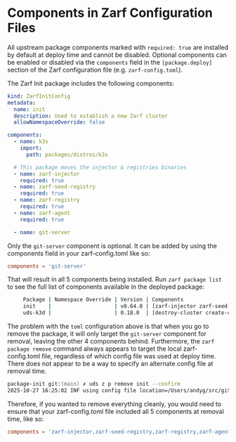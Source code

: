 # Components in Zarf Configuration Files

All upstream package components marked with `required: true` are installed by default at deploy time and cannot be disabled. Optional components can be enabled or disabled via the `components` field in the `[package.deploy]` section of the Zarf configuration file (e.g. `zarf-config.toml`).

The Zarf Init package includes the following components:

```yaml
kind: ZarfInitConfig
metadata:
  name: init
  description: Used to establish a new Zarf cluster
  allowNamespaceOverride: false

components:
  - name: k3s
    import:
      path: packages/distros/k3s

  # This package moves the injector & registries binaries
  - name: zarf-injector
    required: true
  - name: zarf-seed-registry
    required: true
  - name: zarf-registry
    required: true
  - name: zarf-agent
    required: true

  - name: git-server
```

Only the `git-server` component is optional. It can be added by using the components field in your zarf-config.toml like so:

```toml
components = 'git-server'
```

That will result in all 5 components being installed. Run `zarf package list` to see the full list of components available in the deployed package:

```bash
     Package | Namespace Override | Version | Components                                                            
     init    |                    | v0.64.0 | [zarf-injector zarf-seed-registry zarf-registry zarf-agent git-server]
     uds-k3d |                    | 0.18.0  | [destroy-cluster create-cluster uds-dev-stack] 
```

The problem with the `toml` configuration above is that when you go to remove the package, it will only target the `git-server` component for removal, leaving the other 4 components behind. Furthermore, the `zarf package remove` command always appears to target the local zarf-config.toml file, regardless of which config file was used at deploy time. There does not appear to be a way to specify an alternate config file at removal time.

```zsh
package-init git:(main) ✗ uds z p remove init --confirm
2025-10-27 16:25:02 INF using config file location=/Users/andyg/src/github.com/andygodish/package-init/zarf-config.toml
```

Therefore, if you wanted to remove everything cleanly, you would need to ensure that your zarf-config.toml file included all 5 components at removal time, like so:

```toml
components = 'zarf-injector,zarf-seed-registry,zarf-registry,zarf-agent,git-server'
```

